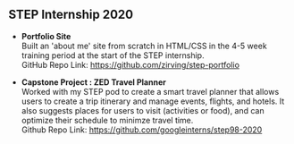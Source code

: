 ## STEP Internship 2020 

- **Portfolio Site**
  </br>Built an 'about me' site from scratch in HTML/CSS in the 4-5 week training period at the start of the STEP internship. </br>
  GitHub Repo Link: https://github.com/zirving/step-portfolio
  
- **Capstone Project : ZED Travel Planner** </br>
  Worked with my STEP pod to create a smart travel planner that allows users to create a trip itinerary and manage events, flights, and hotels. It also suggests places for users to visit (activities or food), and can optimize their schedule to minimze travel time. </br>
  Github Repo Link: https://github.com/googleinterns/step98-2020

